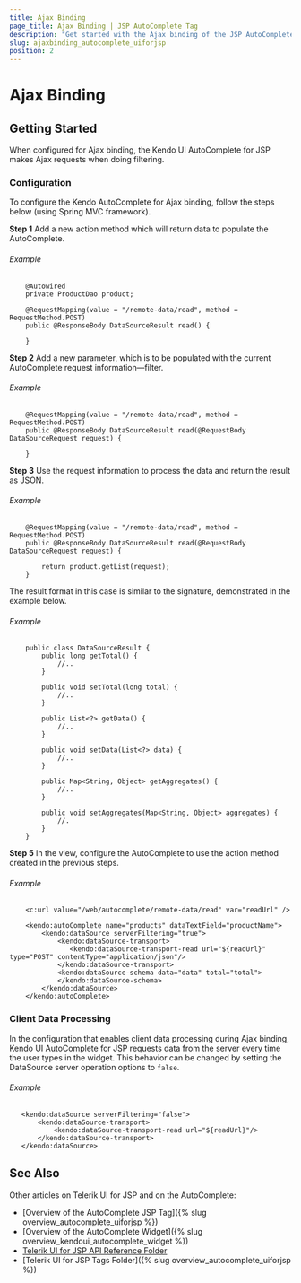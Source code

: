 ```yaml
---
title: Ajax Binding
page_title: Ajax Binding | JSP AutoComplete Tag
description: "Get started with the Ajax binding of the JSP AutoComplete tag in Kendo UI."
slug: ajaxbinding_autocomplete_uiforjsp
position: 2
---
```


# Ajax Binding

## Getting Started

When configured for Ajax binding, the Kendo UI AutoComplete for JSP makes Ajax requests when doing filtering.

### Configuration

To configure the Kendo AutoComplete for Ajax binding, follow the steps below (using Spring MVC framework).

**Step 1** Add a new action method which will return data to populate the AutoComplete.

###### Example

        @Autowired
        private ProductDao product;

        @RequestMapping(value = "/remote-data/read", method = RequestMethod.POST)
        public @ResponseBody DataSourceResult read() {

        }

**Step 2** Add a new parameter, which is to be populated with the current AutoComplete request information&mdash;filter.

###### Example

        @RequestMapping(value = "/remote-data/read", method = RequestMethod.POST)
        public @ResponseBody DataSourceResult read(@RequestBody DataSourceRequest request) {

        }

**Step 3** Use the request information to process the data and return the result as JSON.

###### Example

        @RequestMapping(value = "/remote-data/read", method = RequestMethod.POST)
        public @ResponseBody DataSourceResult read(@RequestBody DataSourceRequest request) {

            return product.getList(request);
        }

The result format in this case is similar to the signature, demonstrated in the example below.

###### Example

        public class DataSourceResult {
            public long getTotal() {
                //..
            }

            public void setTotal(long total) {
                //..
            }

            public List<?> getData() {
                //..
            }

            public void setData(List<?> data) {
                //..
            }

            public Map<String, Object> getAggregates() {
                //..
            }

            public void setAggregates(Map<String, Object> aggregates) {
                //.
            }
        }

**Step 5** In the view, configure the AutoComplete to use the action method created in the previous steps.

###### Example

        <c:url value="/web/autocomplete/remote-data/read" var="readUrl" />

        <kendo:autoComplete name="products" dataTextField="productName">
            <kendo:dataSource serverFiltering="true">
                <kendo:dataSource-transport>
                   <kendo:dataSource-transport-read url="${readUrl}" type="POST" contentType="application/json"/>
                </kendo:dataSource-transport>
                <kendo:dataSource-schema data="data" total="total">
                </kendo:dataSource-schema>
            </kendo:dataSource>
        </kendo:autoComplete>

### Client Data Processing

In the configuration that enables client data processing during Ajax binding, Kendo UI AutoComplete for JSP requests data from the server every time the user types in the widget. This behavior can be changed by setting the DataSource server operation options to `false`.

###### Example

       <kendo:dataSource serverFiltering="false">
           <kendo:dataSource-transport>
               <kendo:dataSource-transport-read url="${readUrl}"/>
           </kendo:dataSource-transport>
       </kendo:dataSource>

## See Also

Other articles on Telerik UI for JSP and on the AutoComplete:

* [Overview of the AutoComplete JSP Tag]({% slug overview_autocomplete_uiforjsp %})
* [Overview of the AutoComplete Widget]({% slug overview_kendoui_autocomplete_widget %})
* [Telerik UI for JSP API Reference Folder](/api/jsp/autocomplete/animation)
* [Telerik UI for JSP Tags Folder]({% slug overview_autocomplete_uiforjsp %})
